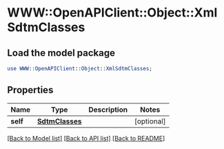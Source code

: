 # WWW::OpenAPIClient::Object::XmlSdtmClasses

## Load the model package
```perl
use WWW::OpenAPIClient::Object::XmlSdtmClasses;
```

## Properties
Name | Type | Description | Notes
------------ | ------------- | ------------- | -------------
**self** | [**SdtmClasses**](SdtmClasses.md) |  | [optional] 

[[Back to Model list]](../README.md#documentation-for-models) [[Back to API list]](../README.md#documentation-for-api-endpoints) [[Back to README]](../README.md)


